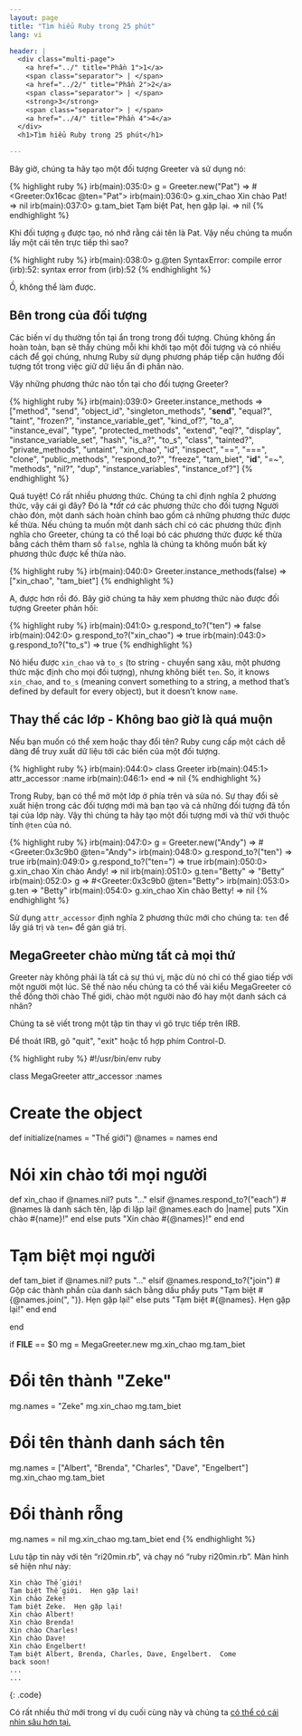 ```yaml
---
layout: page
title: "Tìm hiểu Ruby trong 25 phút"
lang: vi

header: |
  <div class="multi-page">
    <a href="../" title="Phần 1">1</a>
    <span class="separator"> | </span>
    <a href="../2/" title="Phần 2">2</a>
    <span class="separator"> | </span>
    <strong>3</strong>
    <span class="separator"> | </span>
    <a href="../4/" title="Phần 4">4</a>
  </div>
  <h1>Tìm hiểu Ruby trong 25 phút</h1>

---
```


Bây giờ, chúng ta hãy tạo một đối tượng Greeter và sử dụng nó:

{% highlight ruby %}
irb(main):035:0> g = Greeter.new("Pat")
=> #<Greeter:0x16cac @ten="Pat">
irb(main):036:0> g.xin_chao
Xin chào Pat!
=> nil
irb(main):037:0> g.tam_biet
Tạm biệt Pat, hẹn gặp lại.
=> nil
{% endhighlight %}

Khi đối tượng `g` được tạo, nó nhớ rằng cái tên là Pat. Vậy nếu chúng ta muốn lấy một cái tên trực tiếp thì sao?

{% highlight ruby %}
irb(main):038:0> g.@ten
SyntaxError: compile error
(irb):52: syntax error
        from (irb):52
{% endhighlight %}

Ồ, không thể làm được.

## Bên trong của đối tượng

Các biến ví dụ thường tồn tại ẩn trong trong đối tượng. Chúng không ẩn hoàn toàn, bạn sẽ thấy chúng mỗi khi khởi tạo một đối tượng và có nhiều cách để gọi chúng, nhưng Ruby sử dụng phương pháp tiếp cận hướng đối tượng tốt trong việc giữ dữ liệu ẩn đi phần nào.

Vậy những phương thức nào tồn tại cho đối tượng Greeter?

{% highlight ruby %}
irb(main):039:0> Greeter.instance_methods
=> ["method", "send", "object_id", "singleton_methods",
    "__send__", "equal?", "taint", "frozen?",
    "instance_variable_get", "kind_of?", "to_a",
    "instance_eval", "type", "protected_methods", "extend",
    "eql?", "display", "instance_variable_set", "hash",
    "is_a?", "to_s", "class", "tainted?", "private_methods",
    "untaint", "xin_chao", "id", "inspect", "==", "===",
    "clone", "public_methods", "respond_to?", "freeze",
    "tam_biet", "__id__", "=~", "methods", "nil?", "dup",
    "instance_variables", "instance_of?"]
{% endhighlight %}

Quá tuyệt! Có rất nhiều phương thức. Chúng ta chỉ định nghĩa 2 phương thức, vậy cái gì đây? Đó là **tất cả* các phương thức cho đối tượng Người chào đón, một danh sách hoàn chỉnh bao gồm cả những phương thức được kế thừa. Nếu chúng ta muốn một danh sách chỉ có các phương thức định nghĩa cho Greeter, chúng ta có thể loại bỏ các phương thức được kế thừa bằng cách thêm tham số `false`, nghĩa là chúng ta không muốn bất kỳ phương thức được kế thừa nào.

{% highlight ruby %}
irb(main):040:0> Greeter.instance_methods(false)
=> ["xin_chao", "tam_biet"]
{% endhighlight %}

A, được hơn rồi đó. Bây giờ chúng ta hãy xem phương thức nào được đối tượng Greeter phản hồi:

{% highlight ruby %}
irb(main):041:0> g.respond_to?("ten")
=> false
irb(main):042:0> g.respond_to?("xin_chao")
=> true
irb(main):043:0> g.respond_to?("to_s")
=> true
{% endhighlight %}

Nó hiểu được `xin_chao` và `to_s` (to string - chuyển sang xâu, một phương thức mặc định cho mọi đối tượng), nhưng không biết `ten`.
So, it knows `xin_chao`, and `to_s` (meaning convert something to a
string, a method that’s defined by default for every object), but it
doesn’t know `name`.

## Thay thế các lớp - Không bao giờ là quá muộn

Nếu bạn muốn có thể xem hoặc thay đổi tên? Ruby cung cấp một cách dễ dàng để truy xuất dữ liệu tới các biến của một đối tượng.

{% highlight ruby %}
irb(main):044:0> class Greeter
irb(main):045:1>   attr_accessor :name
irb(main):046:1> end
=> nil
{% endhighlight %}

Trong Ruby, bạn có thể mở một lớp ở phía trên và sửa nó. Sự thay đổi sẽ xuất hiện trong các đối tượng mới mà bạn tạo và cả những đối tượng đã tồn tại của lớp này. Vậy thì chúng ta hãy tạo một đối tượng mới và thử với thuộc tính `@ten` của nó.

{% highlight ruby %}
irb(main):047:0> g = Greeter.new("Andy")
=> #<Greeter:0x3c9b0 @ten="Andy">
irb(main):048:0> g.respond_to?("ten")
=> true
irb(main):049:0> g.respond_to?("ten=")
=> true
irb(main):050:0> g.xin_chao
Xin chào Andy!
=> nil
irb(main):051:0> g.ten="Betty"
=> "Betty"
irb(main):052:0> g
=> #<Greeter:0x3c9b0 @ten="Betty">
irb(main):053:0> g.ten
=> "Betty"
irb(main):054:0> g.xin_chao
Xin chào Betty!
=> nil
{% endhighlight %}

Sử dụng `attr_accessor` định nghĩa 2 phương thức mới cho chúng ta: `ten` để lấy giá trị và `ten=` để gán giá trị.

## MegaGreeter chào mừng tất cả mọi thứ

Greeter này không phải là tất cả sự thú vị, mặc dù nó chỉ có thể giao tiếp với một người một lúc. Sẽ thế nào nếu chúng ta có thể vài kiểu MegaGreeter có thể đồng thời chào Thế giới, chào một người nào đó hay một danh sách cá nhân?

Chúng ta sẽ viết trong một tập tin thay vì gõ trực tiếp trên IRB.

Để thoát IRB, gõ "quit", "exit" hoặc tổ hợp phím Control-D.

{% highlight ruby %}
#!/usr/bin/env ruby

class MegaGreeter
  attr_accessor :names

  # Create the object
  def initialize(names = "Thế giới")
    @names = names
  end

  # Nói xin chào tới mọi người
  def xin_chao
    if @names.nil?
      puts "..."
    elsif @names.respond_to?("each")
      # @names là danh sách tên, lặp đi lặp lại!
      @names.each do |name|
        puts "Xin chào #{name}!"
      end
    else
      puts "Xin chào #{@names}!"
    end
  end

  # Tạm biệt mọi người
  def tam_biet
    if @names.nil?
      puts "..."
    elsif @names.respond_to?("join")
      # Gộp các thành phần của danh sách bằng dấu phẩy
      puts "Tạm biệt #{@names.join(", ")}.  Hẹn gặp lại!"
    else
      puts "Tạm biệt #{@names}.  Hẹn gặp lại!"
    end
  end

end


if __FILE__ == $0
  mg = MegaGreeter.new
  mg.xin_chao
  mg.tam_biet

  # Đổi tên thành "Zeke"
  mg.names = "Zeke"
  mg.xin_chao
  mg.tam_biet

  # Đổi tên thành danh sách tên
  mg.names = ["Albert", "Brenda", "Charles",
    "Dave", "Engelbert"]
  mg.xin_chao
  mg.tam_biet

  # Đổi thành rỗng
  mg.names = nil
  mg.xin_chao
  mg.tam_biet
end
{% endhighlight %}

Lưu tập tin này với tên “ri20min.rb”, và chạy nó “ruby ri20min.rb”. Màn hình sẽ hiện như này:

    Xin chào Thế giới!
    Tạm biệt Thế giới.  Hẹn gặp lại!
    Xin chào Zeke!
    Tạm biệt Zeke.  Hẹn gặp lại!
    Xin chào Albert!
    Xin chào Brenda!
    Xin chào Charles!
    Xin chào Dave!
    Xin chào Engelbert!
    Tạm biệt Albert, Brenda, Charles, Dave, Engelbert.  Come
    back soon!
    ...
    ...
{: .code}

Có rất nhiều thứ mới trong ví dụ cuối cùng này và chúng ta [có thể có cái nhìn sâu hơn tại.](../4/)


